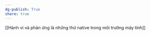 ```yaml
---
dg-publish: True
share: true
---
```

[[Hành vi và phản ứng là những thứ native trong môi trường máy tính]]
